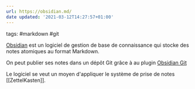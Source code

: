```yaml
---
url: https://obsidian.md/
date updated: '2021-03-12T14:27:57+01:00'
---
```


tags: #markdown #git

[Obsidian](https://obsidian.md/) est un logiciel de gestion de base de connaissance qui stocke des notes atomiques au format Markdown.

On peut publier ses notes dans un dépôt Git grâce à au plugin [Obsidian Git](https://github.com/denolehov/obsidian-git)

Le logiciel se veut un moyen d'appliquer le système de prise de notes [[ZettelKasten]].
